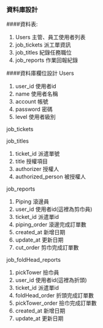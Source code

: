 ### 資料庫設計

####資料表:
1. Users 主管、員工使用者列表
2. job_tickets 派工單資訊
3. job_titles 紀錄任務職位
4. job_reports 作業回報紀錄


####資料庫欄位設計
Users
1. user_id 使用者id
2. name 使用者名稱
3. account 帳號
4. password 密碼
5. level 使用者級別

job_tickets


job_titles
1. ticket_id 派遣單號
2. title 授權項目
3. authorizer 授權人
4. authorized_person 被授權人



job_reports  
1. Piping 滾邊員  
2. user_id 使用者id(這裡為剪巾員)  
3. ticket_id 派遣單id  
4. piping_order 滾邊完成訂單數  
5. created_at 新增日期  
6. update_at 更新日期  
7. cut_order 剪巾完成訂單數  


job_foldHead_reports  
1. pickTower 撿巾員  
2. user_id 使用者id(這裡為折頭)
3. ticket_id 派遣單id
4. foldHead_order 折頭完成訂單數
5. pickTower_order 撿巾完成訂單數  
6. created_at 新增日期
7. update_at 更新日期


